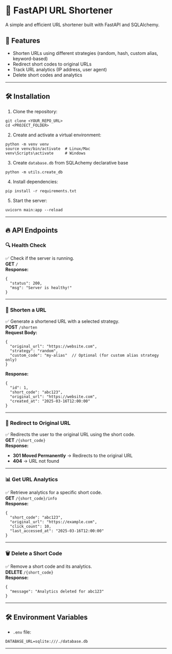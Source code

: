# 🚀 FastAPI URL Shortener

A simple and efficient URL shortener built with FastAPI and SQLAlchemy.

## 📌 Features

- Shorten URLs using different strategies (random, hash, custom alias, keyword-based)
- Redirect short codes to original URLs
- Track URL analytics (IP address, user agent)
- Delete short codes and analytics

---

## 🛠️ **Installation**

1. Clone the repository:

```
git clone <YOUR_REPO_URL>
cd <PROJECT_FOLDER>
```

2. Create and activate a virtual environment:

```
python -m venv venv
source venv/bin/activate  # Linux/Mac
venv\Scripts\activate     # Windows
```

3. Create `database.db` from SQLAchemy declarative base

```
python -m utils.create_db
```

4. Install dependencies:

```
pip install -r requirements.txt
```

5. Start the server:

```
uvicorn main:app --reload
```

---

## 🔥 **API Endpoints**

### 🔍 **Health Check**

✅ Check if the server is running.  
**GET** `/`  
**Response:**

```
{
  "status": 200,
  "msg": "Server is healthy!"
}
```

---

### 🔗 **Shorten a URL**

✅ Generate a shortened URL with a selected strategy.  
**POST** `/shorten`  
**Request Body:**

```
{
  "original_url": "https://website.com",
  "strategy": "random",
  "custom_code": "my-alias"  // Optional (for custom alias strategy only)
}
```

**Response:**

```
{
  "id": 1,
  "short_code": "abc123",
  "original_url": "https://website.com",
  "created_at": "2025-03-16T12:00:00"
}
```

---

### 🔀 **Redirect to Original URL**

✅ Redirects the user to the original URL using the short code.  
**GET** `/{short_code}`  
**Response:**

- **301 Moved Permanently** → Redirects to the original URL
- **404** → URL not found

---

### 📊 **Get URL Analytics**

✅ Retrieve analytics for a specific short code.  
**GET** `/{short_code}/info`  
**Response:**

```
{
  "short_code": "abc123",
  "original_url": "https://example.com",
  "click_count": 10,
  "last_accessed_at": "2025-03-16T12:00:00"
}
```

---

### 🗑️ **Delete a Short Code**

✅ Remove a short code and its analytics.  
**DELETE** `/{short_code}`  
**Response:**

```
{
  "message": "Analytics deleted for abc123"
}
```

---

## 🛠️ **Environment Variables**

- `.env` file:

```
DATABASE_URL=sqlite:///./database.db
```

---
